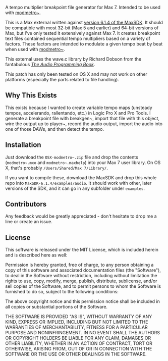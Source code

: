 A tempo multiplier breakpoint file generator for Max 7. Intended to be used with [modmetro~](http://github.com/flats/modmetro-Max).

This is a Max external written against [version 6.1.4 of the MaxSDK](https://cycling74.com/sdk/MaxSDK-6.1.4/html/index.html). It should be compatible with most 32-bit (Max 5 and earlier) and 64-bit versions of Max, but I've only tested it extensively against Max 7. It creates breakpoint text files contained sequential tempo multipliers based on a variety of factors. These factors are intended to modulate a given tempo beat by beat when used with [modmetro~](http://github.com/flats/modmetro-Max).

This external uses the wave.c library by Richard Dobson from the fantabulous [_The Audio Programming Book_](https://mitpress.mit.edu/books/audio-programming-book).

This patch has only been tested on OS X and may not work on other platforms (especially the parts related to file handling).

## Why This Exists

This exists because I wanted to create variable tempo maps (unsteady tempos, accelerando, rallentando, etc.) in Logic Pro X and Pro Tools. I generate a breakpoint file with breakgen~, import that file with this object, wire the output up to player~, record the audio output, import the audio into one of those DAWs, and then detect the tempo.

## Installation

Just download the `OSX-modmetro~.zip` file and drop the contents (`modmetro~.mxo` and `modmetro~.maxhelp`) into your Max 7 user library. On OS X, that's probably `/Users/Shared/Max 7/Library/`.

If you want to compile these, download the MaxSDK and drop this whole repo into `MaxSDK-6.1.4/examples/audio`. It should work with other, later versions of the SDK, and it can go in any subfolder under `examples`.

## Contributors

Any feedback would be greatly appreciated - don't hesitate to drop me a line or create an issue.

## License

This software is released under the MIT License, which is included herein and is described here as well:

Permission is hereby granted, free of charge, to any person obtaining a copy of this software and associated documentation files (the "Software"), to deal in the Software without restriction, including without limitation the rights to use, copy, modify, merge, publish, distribute, sublicense, and/or sell copies of the Software, and to permit persons to whom the Software is furnished to do so, subject to the following conditions:

The above copyright notice and this permission notice shall be included in all copies or substantial portions of the Software.

THE SOFTWARE IS PROVIDED "AS IS", WITHOUT WARRANTY OF ANY KIND, EXPRESS OR IMPLIED, INCLUDING BUT NOT LIMITED TO THE WARRANTIES OF MERCHANTABILITY, FITNESS FOR A PARTICULAR PURPOSE AND NONINFRINGEMENT. IN NO EVENT SHALL THE AUTHORS OR COPYRIGHT HOLDERS BE LIABLE FOR ANY CLAIM, DAMAGES OR OTHER LIABILITY, WHETHER IN AN ACTION OF CONTRACT, TORT OR OTHERWISE, ARISING FROM, OUT OF OR IN CONNECTION WITH THE SOFTWARE OR THE USE OR OTHER DEALINGS IN THE SOFTWARE.
